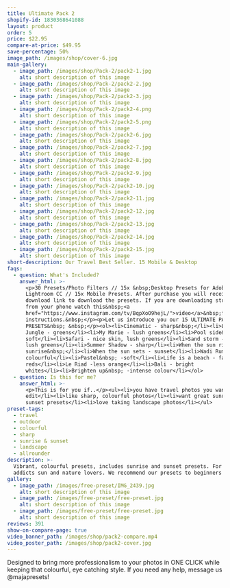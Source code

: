```yaml
---
title: Ultimate Pack 2
shopify-id: 1830368641088
layout: product
order: 5
price: $22.95
compare-at-price: $49.95
save-percentage: 50%
image_path: /images/shop/cover-6.jpg
main-gallery:
  - image_path: /images/shop/Pack-2/pack2-1.jpg
    alt: short description of this image
  - image_path: /images/shop/Pack-2/pack2-2.jpg
    alt: short description of this image
  - image_path: /images/shop/Pack-2/pack2-3.jpg
    alt: short description of this image
  - image_path: /images/shop/Pack-2/pack2-4.png
    alt: short description of this image
  - image_path: /images/shop/Pack-2/pack2-5.png
    alt: short description of this image
  - image_path: /images/shop/Pack-2/pack2-6.jpg
    alt: short description of this image
  - image_path: /images/shop/Pack-2/pack2-7.jpg
    alt: short description of this image
  - image_path: /images/shop/Pack-2/pack2-8.jpg
    alt: short description of this image
  - image_path: /images/shop/Pack-2/pack2-9.jpg
    alt: short description of this image
  - image_path: /images/shop/Pack-2/pack2-10.jpg
    alt: short description of this image
  - image_path: /images/shop/Pack-2/pack2-11.jpg
    alt: short description of this image
  - image_path: /images/shop/Pack-2/pack2-12.jpg
    alt: short description of this image
  - image_path: /images/shop/Pack-2/pack2-13.jpg
    alt: short description of this image
  - image_path: /images/shop/Pack-2/pack2-14.jpg
    alt: short description of this image
  - image_path: /images/shop/Pack-2/pack2-15.jpg
    alt: short description of this image
short-description: Our Travel Best Seller. 15 Mobile & Desktop
faqs:
  - question: What's Included?
    answer_html: >-
      <p>30 Presets/Photo Filters // 15x &nbsp;Desktop Presets for Adobe
      Lightroom CC // 15x Mobile Presets. After purchase you will receive a
      download link to download the presets. If you are downloading straight
      from your phone watch this&nbsp;<a
      href="https://www.instagram.com/tv/BqpXoO9hejL/">video</a>&nbsp;for
      instructions.&nbsp;</p><p>Let us introduce you our 15 ULTIMATE PACK 2
      PRESETS&nbsp; &nbsp;</p><ol><li>Cinematic - sharp&nbsp;</li><li>Lush
      Jungle - greens</li><li>My Marie - lush greens</li><li>Pool side&nbsp; -
      soft</li><li>Safari - nice skin, lush greens</li><li>Sand storm - sunny,
      lush greens</li><li>Summer Shadow - sharp</li><li>When the sun rises -
      sunrise&nbsp;</li><li>When the sun sets - sunset</li><li>Wadi Rum -
      colourful</li><li>Pastel&nbsp; -soft</li><li>Life is a beach - faded
      reds</li><li>Le Riad -less orange</li><li>Bali - bright
      whites</li><li>Brighten up&nbsp; -intense colour</li></ol>
  - question: Is this for me?
    answer_html: >-
      <p>This is for you if..</p><ul><li>you have travel photos you want to
      edit</li><li>like sharp, colourful photos</li><li>want great sunrise
      sunset presets</li><li>love taking landscape photos</li></ul>
preset-tags:
  - travel
  - outdoor
  - colourful
  - sharp
  - sunrise & sunset
  - landscape
  - allrounder
description: >-
  Vibrant, colourful presets, includes sunrise and sunset presets. For travel
  addicts sun and nature lovers. We recommend our presets to beginners as well.
gallery:
  - image_path: /images/free-preset/IMG_2439.jpg
    alt: short description of this image
  - image_path: /images/free-preset/free-preset.jpg
    alt: short description of this image
  - image_path: /images/free-preset/free-preset.jpg
    alt: short description of this image
reviews: 391
show-on-compare-page: true
video_banner_path: /images/shop/pack2-compare.mp4
video_poster_path: /images/shop/pack2-cover.jpg
---
```


Designed to bring more professionalism to your photos in ONE CLICK while keeping that colourful, eye catching style. If you need any help, message us @majapresets\!